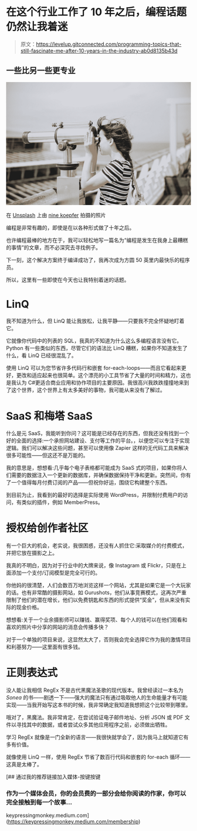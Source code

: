 # 在这个行业工作了 10 年之后，编程话题仍然让我着迷

> 原文：<https://levelup.gitconnected.com/programming-topics-that-still-fascinate-me-after-10-years-in-the-industry-ab0d8135b43d>

## 一些比另一些更专业

![](img/06d4b25a82f5bbd88385485367760766.png)

在 [Unsplash](https://unsplash.com?utm_source=medium&utm_medium=referral) 上由 [nine koepfer](https://unsplash.com/@enka80?utm_source=medium&utm_medium=referral) 拍摄的照片

编程是非常有趣的，即使是在以各种形式做了十年之后。

也许编程最棒的地方在于，我可以轻松地写一篇名为“编程是发生在我身上最糟糕的事情”的文章，而不必深究去寻找例子。

下一刻，这个解决方案终于编译成功了，我再次成为方圆 50 英里内最快乐的程序员。

所以，这里有一些即使在今天也让我特别着迷的话题。

# LinQ

我不知道为什么，但 LinQ 能让我放松，让我平静——只要我不完全怀疑地盯着它。

它就像你代码中的列表的 SQL，我真的不知道为什么这么多编程语言没有它。Python 有一些类似的东西，尽管它们的语法比 LinQ 糟糕，如果你不知道发生了什么，看 LinQ 已经很混乱了。

使用 LinQ 可以为您节省许多代码行和嵌套 for-each-loops——而且它看起来更好，更改和适应起来也很简单。这个漂亮的小工具节省了大量的时间和精力，这也是我认为 C#更适合商业应用和协作项目的主要原因。我很高兴我跌跌撞撞地来到了这个世界，这个世界上有太多美好的事物，我可能从来没有了解过。

# SaaS 和梅塔 SaaS

什么是元 SaaS，我能听到你问？这可能是已经存在的东西，但我还没有找到一个好的全面的选择:一个承担网站建设、支付等工作的平台。，以便您可以专注于实现逻辑。我们可以解决这些问题，甚至可以使用像 Zapier 这样的无代码工具来解决很多可能性——但这还不是万能的。

我的意思是，想想看:几乎每个电子表格都可能成为 SaaS 式的项目，如果你将人们需要的数据注入一个更新的数据库，并确保数据保持干净和更新。突然间，你有了一个值得每月付费订阅的产品——但祝你好运，围绕它构建整个东西。

到目前为止，我看到的最好的选择是实际使用 WordPress，并限制付费用户的访问，有类似的插件，例如 MemberPress。

# 授权给创作者社区

有一个巨大的机会，老实说，我很困惑，还没有人抓住它:采取媒介的付费模式，并把它放在摄影之上。

我真的不明白，因为对于行业中的大牌来说，像 Instagram 或 Flickr，只是在上面添加一个支付/订阅模型是完全可行的。

你他妈的很清楚，人们会数百万地浏览这样一个网站，尤其是如果它是一个大玩家的话。也有非常酷的摄影网站，如 Gurushots，他们从事竞赛模式，这再次严重限制了他们的潜在增长，他们以免费钥匙和东西的形式提供“奖金”，但从来没有实际的现金价格。

想想看:关于一个业余摄影师可以赚钱、赢得奖项、每个人的钱可以在他们观看和喜欢的照片中分享的网站的消息会传播多快？

对于一个单独的项目来说，这显然太大了，否则我会完全选择它作为我的激情项目和利基努力——这里面有很多钱。

# 正则表达式

没人能让我相信 RegEx 不是古代黑魔法圣歌的现代版本。我曾经读过一本名为 *Sonea* 的书——剧透一下——强大的魔法只有通过吸取他人的生命能量才有可能实现——当我开始写这本书的时候，我非常确定我知道我想把这个比较带到哪里。

哦对了，黑魔法。我非常肯定，在尝试验证电子邮件地址、分析 JSON 或 PDF 文件以寻找其中的数据，或者尝试众多其他应用程序之前，必须做出牺牲。

学习 RegEx 就像是一门全新的语言——我很快就学会了，因为我马上就知道它有多有价值。

就像使用 LinQ 一样，使用 RegEx 节省了数百行代码和嵌套的 for-each 循环——这真是太棒了。

[](https://keypressingmonkey.medium.com/membership) [## 通过我的推荐链接加入媒体-按键按键

### 作为一个媒体会员，你的会员费的一部分会给你阅读的作家，你可以完全接触到每一个故事…

keypressingmonkey.medium.com](https://keypressingmonkey.medium.com/membership)